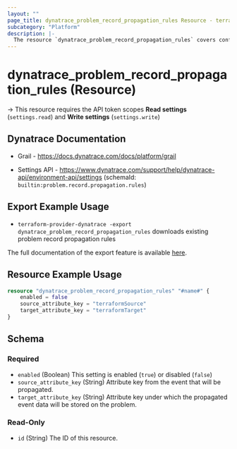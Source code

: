 ```yaml
---
layout: ""
page_title: dynatrace_problem_record_propagation_rules Resource - terraform-provider-dynatrace"
subcategory: "Platform"
description: |-
  The resource `dynatrace_problem_record_propagation_rules` covers configuration for problem record propagation rules
---
```


# dynatrace_problem_record_propagation_rules (Resource)

-> This resource requires the API token scopes **Read settings** (`settings.read`) and **Write settings** (`settings.write`)

## Dynatrace Documentation

- Grail - https://docs.dynatrace.com/docs/platform/grail

- Settings API - https://www.dynatrace.com/support/help/dynatrace-api/environment-api/settings (schemaId: `builtin:problem.record.propagation.rules`)

## Export Example Usage

- `terraform-provider-dynatrace -export dynatrace_problem_record_propagation_rules` downloads existing problem record propagation rules

The full documentation of the export feature is available [here](https://dt-url.net/h203qmc).

## Resource Example Usage

```terraform
resource "dynatrace_problem_record_propagation_rules" "#name#" {
    enabled = false
    source_attribute_key = "terraformSource"
    target_attribute_key = "terraformTarget"
}
```

<!-- schema generated by tfplugindocs -->
## Schema

### Required

- `enabled` (Boolean) This setting is enabled (`true`) or disabled (`false`)
- `source_attribute_key` (String) Attribute key from the event that will be propagated.
- `target_attribute_key` (String) Attribute key under which the propagated event data will be stored on the problem.

### Read-Only

- `id` (String) The ID of this resource.
 